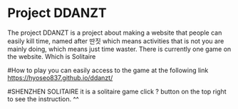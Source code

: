 # Project DDANZT
The project DDANZT is a project about making a website that people can easily kill time, named after 딴짓 which means activities that is not you are mainly doing, which means just time waster. There is currently one game on the website. Which is Solitaire

#How to play
you can easily access to the game at the following link
https://hyoseo837.github.io/ddanzt/

#SHENZHEN SOLITAIRE
it is a solitaire game 
click ? button on the top right to see the instruction. ^^
